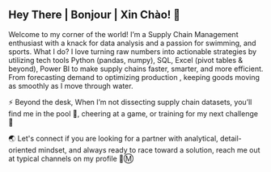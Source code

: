 ## Hey There | Bonjour | Xin Chào! 👋

Welcome to my corner of the world! I’m a Supply Chain Management enthusiast with a knack for data analysis and a passion for swimming, and sports. What I do? I love turning raw numbers into actionable strategies by utilizing tech tools Python (pandas, numpy), SQL, Excel (pivot tables & beyond), Power BI to make supply chains faster, smarter, and more efficient. From forecasting demand to optimizing production , keeping goods moving as smoothly as I move through water.

⚡ Beyond the desk, When I’m not dissecting supply chain datasets, you’ll find me in the pool :flying_disc:, cheering at a game, or training for my next challenge :medal_sports:

🌏 Let's connect if you are looking for a partner with analytical, detail-oriented mindset, and always ready to race toward a solution, reach me out at typical channels on my profile 📳Ⓜ️ 

